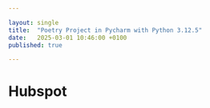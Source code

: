 ```yaml
---

layout: single
title:  "Poetry Project in Pycharm with Python 3.12.5"
date:   2025-03-01 10:46:00 +0100
published: true

---
```


# Hubspot
